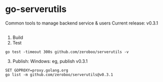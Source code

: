 # go-serverutils
Common tools to manage backend service &amp; users
Current release: v0.3.1
## 

1. Build
2. Test
```console
go test -timeout 300s github.com/zeroboo/serverutils -v
```
3. Publish:
    Windows: eg, publish v0.3.1
```shell
SET GOPROXY=proxy.golang.org 
go list -m github.com/zeroboo/serverutils@v0.3.1
```